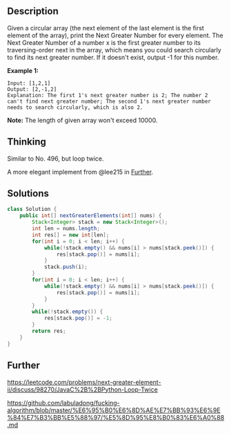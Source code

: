 ## Description

Given a circular array (the next element of the last element is the first element of the array), print the Next Greater Number for every element. The Next Greater Number of a number x is the first greater number to its traversing-order next in the array, which means you could search circularly to find its next greater number. If it doesn't exist, output -1 for this number.

**Example 1:**

```
Input: [1,2,1]
Output: [2,-1,2]
Explanation: The first 1's next greater number is 2; The number 2 can't find next greater number; The second 1's next greater number needs to search circularly, which is also 2.
```



**Note:** The length of given array won't exceed 10000.

## Thinking

Similar to No. 496, but loop twice. 

A more elegant implement from @lee215 in [Further](#Further).

## Solutions

~~~java
class Solution {
    public int[] nextGreaterElements(int[] nums) {
        Stack<Integer> stack = new Stack<Integer>();
        int len = nums.length;
        int res[] = new int[len];
        for(int i = 0; i < len; i++) {
            while(!stack.empty() && nums[i] > nums[stack.peek()]) {
                res[stack.pop()] = nums[i];
            }
            stack.push(i);
        }
        for(int i = 0; i < len; i++) {
            while(!stack.empty() && nums[i] > nums[stack.peek()]) {
                res[stack.pop()] = nums[i];
            }
        }
        while(!stack.empty()) {
            res[stack.pop()] = -1;
        }
        return res;
    }
}
~~~



## Further

https://leetcode.com/problems/next-greater-element-ii/discuss/98270/JavaC%2B%2BPython-Loop-Twice

https://github.com/labuladong/fucking-algorithm/blob/master/%E6%95%B0%E6%8D%AE%E7%BB%93%E6%9E%84%E7%B3%BB%E5%88%97/%E5%8D%95%E8%B0%83%E6%A0%88.md